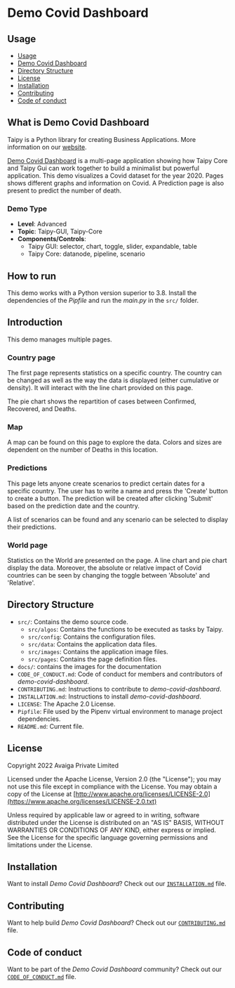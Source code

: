 # Demo Covid Dashboard

## Usage
- [Usage](#usage)
- [Demo Covid Dashboard](#what-is-demo-covid-dashboard)
- [Directory Structure](#directory-structure)
- [License](#license)
- [Installation](#installation)
- [Contributing](#contributing)
- [Code of conduct](#code-of-conduct)

## What is Demo Covid Dashboard

Taipy is a Python library for creating Business Applications. More information on our
[website](https://www.taipy.io).

[Demo Covid Dashboard](https://github.com/Avaiga/demo-covid-dashboard) is a multi-page application showing how Taipy Core and Taipy Gui can work together to build a minimalist but powerful application.
This demo visualizes a Covid dataset for the year 2020. Pages shows different graphs and information on Covid. A Prediction page is also present to predict the number of death.

### Demo Type
- **Level**: Advanced
- **Topic**: Taipy-GUI, Taipy-Core
- **Components/Controls**: 
  - Taipy GUI: selector, chart, toggle, slider, expandable, table
  - Taipy Core: datanode, pipeline, scenario

## How to run

This demo works with a Python version superior to 3.8. Install the dependencies of the *Pipfile* and run the *main.py* in the `src/` folder.

## Introduction

This demo manages multiple pages.

### Country page

The first page represents statistics on a specific country. The country can be changed as well as the way the data is displayed (either cumulative or density). It will interact with the line chart provided on this page.

The pie chart shows the repartition of cases between Confirmed, Recovered, and Deaths. 

### Map

A map can be found on this page to explore the data. Colors and sizes are dependent on the number of Deaths in this location.

### Predictions

This page lets anyone create scenarios to predict certain dates for a specific country. The user has to write a name and press the 'Create' button to create a button. The prediction will be created after clicking 'Submit' based on the prediction date and the country.

A list of scenarios can be found and any scenario can be selected to display their predictions.

### World page

Statistics on the World are presented on the page. A line chart and pie chart display the data. Moreover, the absolute or relative impact of Covid countries can be seen by changing the toggle between 'Absolute' and 'Relative'. 

## Directory Structure


- `src/`: Contains the demo source code.
  - `src/algos`: Contains the functions to be executed as tasks by Taipy.
  - `src/config`: Contains the configuration files.
  - `src/data`: Contains the application data files.
  - `src/images`: Contains the application image files.
  - `src/pages`: Contains the page definition files.
- `docs/`: contains the images for the documentation
- `CODE_OF_CONDUCT.md`: Code of conduct for members and contributors of _demo-covid-dashboard_.
- `CONTRIBUTING.md`: Instructions to contribute to _demo-covid-dashboard_.
- `INSTALLATION.md`: Instructions to install _demo-covid-dashboard_.
- `LICENSE`: The Apache 2.0 License.
- `Pipfile`: File used by the Pipenv virtual environment to manage project dependencies.
- `README.md`: Current file.

## License
Copyright 2022 Avaiga Private Limited

Licensed under the Apache License, Version 2.0 (the "License"); you may not use this file except in compliance with
the License. You may obtain a copy of the License at
[http://www.apache.org/licenses/LICENSE-2.0](https://www.apache.org/licenses/LICENSE-2.0.txt)

Unless required by applicable law or agreed to in writing, software distributed under the License is distributed on
an "AS IS" BASIS, WITHOUT WARRANTIES OR CONDITIONS OF ANY KIND, either express or implied. See the License for the
specific language governing permissions and limitations under the License.

## Installation

Want to install _Demo Covid Dashboard_? Check out our [`INSTALLATION.md`](INSTALLATION.md) file.

## Contributing

Want to help build _Demo Covid Dashboard_? Check out our [`CONTRIBUTING.md`](CONTRIBUTING.md) file.

## Code of conduct

Want to be part of the _Demo Covid Dashboard_ community? Check out our [`CODE_OF_CONDUCT.md`](CODE_OF_CONDUCT.md) file.
